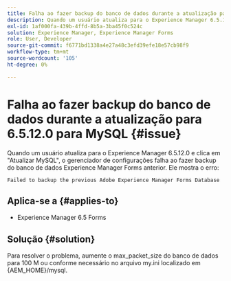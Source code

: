 ```yaml
---
title: Falha ao fazer backup do banco de dados durante a atualização para 6.5.12.0 para MySQL.
description: Quando um usuário atualiza para o Experience Manager 6.5.12.0 e clica em "Atualizar MySQL", o gerenciador de configurações falha ao fazer backup do banco de dados Experience Manager Forms anterior.
exl-id: 1af000fa-439b-4ffd-8b5a-3ba45f0c524c
solution: Experience Manager, Experience Manager Forms
role: User, Developer
source-git-commit: f6771bd1338a4e27a48c3efd39efe18e57cb98f9
workflow-type: tm+mt
source-wordcount: '105'
ht-degree: 0%

---
```


# Falha ao fazer backup do banco de dados durante a atualização para 6.5.12.0 para MySQL {#issue}

Quando um usuário atualiza para o Experience Manager 6.5.12.0 e clica em &quot;Atualizar MySQL&quot;, o gerenciador de configurações falha ao fazer backup do banco de dados Experience Manager Forms anterior. Ele mostra o erro:

`Failed to backup the previous Adobe Experience Manager Forms Database`


## Aplica-se a {#applies-to}

* Experience Manager 6.5 Forms

## Solução {#solution}

Para resolver o problema, aumente o max_packet_size do banco de dados para 100 M ou conforme necessário no arquivo my.ini localizado em {AEM_HOME}/mysql.
